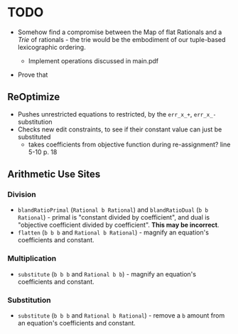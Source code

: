TODO
====

- Somehow find a compromise between the Map of flat Rationals and a _Trie_ of
  rationals - the trie would be the embodiment of our tuple-based lexicographic ordering.
    - Implement operations discussed in main.pdf

- Prove that

## ReOptimize

- Pushes unrestricted equations to restricted, by the `err_x_+`, `err_x_-` substitution
- Checks new edit constraints, to see if their constant value can just be substituted
    - takes coefficients from objective function during re-assignment? line 5-10 p. 18

## Arithmetic Use Sites

### Division
- `blandRatioPrimal` (`Rational b Rational`) and `blandRatioDual` (`b b Rational`) -
  primal is "constant divided by coefficient", and dual is "objective coefficient
  divided by coefficient". __This may be incorrect__.
- `flatten` (`b b b` and `Rational b Rational`) - magnify an equation's coefficients
  and constant.

### Multiplication
- `substitute` (`b b b` and `Rational b b`) - magnify an equation's coefficients and
  constant.

### Substitution
- `substitute` (`b b b` and `Rational b Rational`) - remove a `b` amount from an
  equation's coefficients and constant.
